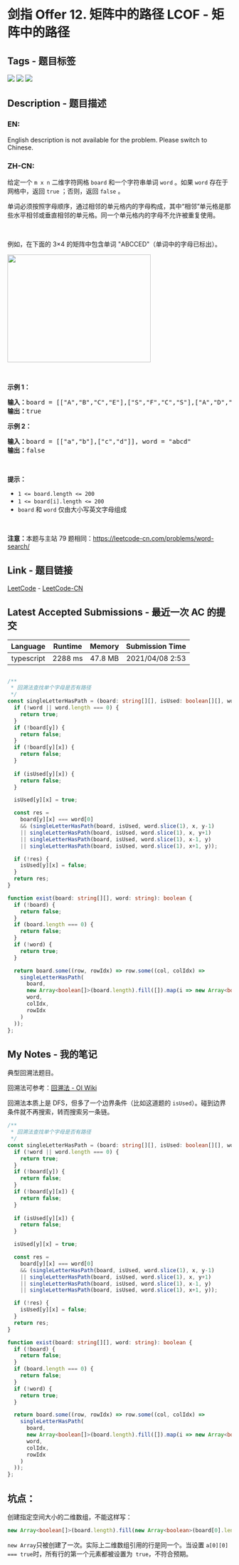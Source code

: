 
# 剑指 Offer 12. 矩阵中的路径  LCOF - 矩阵中的路径

## Tags - 题目标签

 <img src="https://img.shields.io/badge/Array-数组-blue.svg">   <img src="https://img.shields.io/badge/Backtracking-回溯-blue.svg">   <img src="https://img.shields.io/badge/Matrix-矩阵-blue.svg">  


## Description - 题目描述

### EN:
English description is not available for the problem. Please switch to Chinese.

### ZH-CN:
<p>给定一个 <code>m x n</code> 二维字符网格 <code>board</code> 和一个字符串单词 <code>word</code> 。如果 <code>word</code> 存在于网格中，返回 <code>true</code> ；否则，返回 <code>false</code> 。</p>

<p>单词必须按照字母顺序，通过相邻的单元格内的字母构成，其中“相邻”单元格是那些水平相邻或垂直相邻的单元格。同一个单元格内的字母不允许被重复使用。</p>

<p> </p>

<p>例如，在下面的 3×4 的矩阵中包含单词 "ABCCED"（单词中的字母已标出）。</p>

<p><img alt="" src="https://assets.leetcode.com/uploads/2020/11/04/word2.jpg" style="width: 322px; height: 242px;" /></p>

<p> </p>

<p><strong>示例 1：</strong></p>

<pre>
<strong>输入：</strong>board = [["A","B","C","E"],["S","F","C","S"],["A","D","E","E"]], word = "ABCCED"
<strong>输出：</strong>true
</pre>

<p><strong>示例 2：</strong></p>

<pre>
<strong>输入：</strong>board = [["a","b"],["c","d"]], word = "abcd"
<strong>输出：</strong>false
</pre>

<p> </p>

<p><strong>提示：</strong></p>

<ul>
	<li><code>1 <= board.length <= 200</code></li>
	<li><code>1 <= board[i].length <= 200</code></li>
	<li><code>board</code> 和 <code>word</code> 仅由大小写英文字母组成</li>
</ul>

<p> </p>

<p><strong>注意：</strong>本题与主站 79 题相同：<a href="https://leetcode-cn.com/problems/word-search/">https://leetcode-cn.com/problems/word-search/</a></p>



## Link - 题目链接

[LeetCode](https://leetcode.com/problems/ju-zhen-zhong-de-lu-jing-lcof/description/)  -  [LeetCode-CN](https://leetcode-cn.com/problems/ju-zhen-zhong-de-lu-jing-lcof/description/)
## Latest Accepted Submissions - 最近一次 AC 的提交


| Language | Runtime | Memory | Submission Time |
|:---:|:---:|:---:|:---:|
| typescript  | 2288 ms | 47.8 MB | 2021/04/08 2:53 |

```typescript

/**
 * 回溯法查找单个字母是否有路径
 */
const singleLetterHasPath = (board: string[][], isUsed: boolean[][], word: string, x: number, y: number) => {
  if (!word || word.length === 0) {
    return true;
  }
  if (!board[y]) {
    return false;
  }
  if (!board[y][x]) {
    return false;
  }
  
  if (isUsed[y][x]) {
    return false;
  }

  isUsed[y][x] = true;

  const res = 
    board[y][x] === word[0] 
    && (singleLetterHasPath(board, isUsed, word.slice(1), x, y-1) 
    || singleLetterHasPath(board, isUsed, word.slice(1), x, y+1) 
    || singleLetterHasPath(board, isUsed, word.slice(1), x-1, y) 
    || singleLetterHasPath(board, isUsed, word.slice(1), x+1, y));

  if (!res) {
    isUsed[y][x] = false;
  }
  return res;
}

function exist(board: string[][], word: string): boolean {
  if (!board) {
    return false;
  }
  if (board.length === 0) {
    return false;
  }
  if (!word) {
    return true;
  }

  return board.some((row, rowIdx) => row.some((col, colIdx) => 
    singleLetterHasPath(
      board,
      new Array<boolean[]>(board.length).fill([]).map(i => new Array<boolean>(board[0].length).fill(false)),
      word,
      colIdx,
      rowIdx
    )
  ));
};

```
## My Notes - 我的笔记


典型回溯法题目。

回溯法可参考：[回溯法 - OI Wiki](https://oi-wiki.org/search/backtracking/)

回溯法本质上是 DFS，但多了一个边界条件（比如这道题的 `isUsed`）。碰到边界条件就不再搜索，转而搜索另一条链。

```typescript
/**
 * 回溯法查找单个字母是否有路径
 */
const singleLetterHasPath = (board: string[][], isUsed: boolean[][], word: string, x: number, y: number) => {
  if (!word || word.length === 0) {
    return true;
  }
  if (!board[y]) {
    return false;
  }
  if (!board[y][x]) {
    return false;
  }
  
  if (isUsed[y][x]) {
    return false;
  }

  isUsed[y][x] = true;

  const res = 
    board[y][x] === word[0] 
    && (singleLetterHasPath(board, isUsed, word.slice(1), x, y-1) 
    || singleLetterHasPath(board, isUsed, word.slice(1), x, y+1) 
    || singleLetterHasPath(board, isUsed, word.slice(1), x-1, y) 
    || singleLetterHasPath(board, isUsed, word.slice(1), x+1, y));

  if (!res) {
    isUsed[y][x] = false;
  }
  return res;
}

function exist(board: string[][], word: string): boolean {
  if (!board) {
    return false;
  }
  if (board.length === 0) {
    return false;
  }
  if (!word) {
    return true;
  }

  return board.some((row, rowIdx) => row.some((col, colIdx) => 
    singleLetterHasPath(
      board,
      new Array<boolean[]>(board.length).fill([]).map(i => new Array<boolean>(board[0].length).fill(false)),
      word,
      colIdx,
      rowIdx
    )
  ));
};
```

## 坑点：

创建指定空间大小的二维数组，不能这样写：

```typescript
new Array<boolean[]>(board.length).fill(new Array<boolean>(board[0].length).fill(false)),
```

`new Array`只被创建了一次。实际上二维数组引用的行是同一个。当设置 `a[0][0] === true`时，所有行的第一个元素都被设置为` true`，不符合预期。


